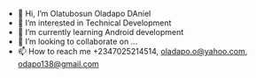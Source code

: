 - 👋 Hi, I’m Olatubosun Oladapo DAniel
- 👀 I’m interested in Technical Development
- 🌱 I’m currently learning Android development
- 💞️ I’m looking to collaborate on ...
- 📫 How to reach me +2347025214514, oladapo.o@yahoo.com, odapo138@gmail.com

<!---
Dapo-dan/Dapo-dan is a ✨ special ✨ repository because its `README.md` (this file) appears on your GitHub profile.
You can click the Preview link to take a look at your changes.
--->
